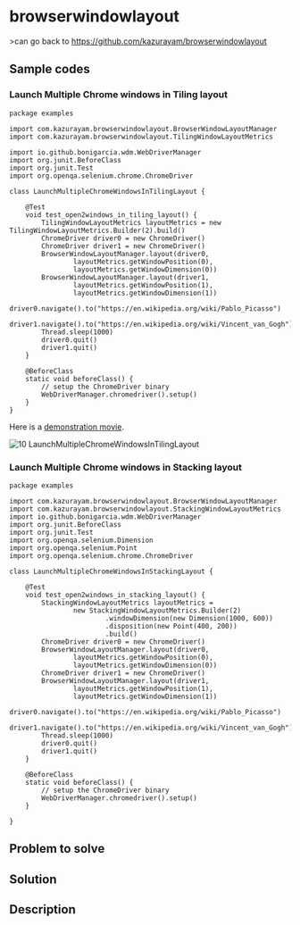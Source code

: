 # browserwindowlayout

&gt;can go back to <https://github.com/kazurayam/browserwindowlayout>

## Sample codes

### Launch Multiple Chrome windows in Tiling layout

    package examples

    import com.kazurayam.browserwindowlayout.BrowserWindowLayoutManager
    import com.kazurayam.browserwindowlayout.TilingWindowLayoutMetrics

    import io.github.bonigarcia.wdm.WebDriverManager
    import org.junit.BeforeClass
    import org.junit.Test
    import org.openqa.selenium.chrome.ChromeDriver

    class LaunchMultipleChromeWindowsInTilingLayout {

        @Test
        void test_open2windows_in_tiling_layout() {
            TilingWindowLayoutMetrics layoutMetrics = new TilingWindowLayoutMetrics.Builder(2).build()
            ChromeDriver driver0 = new ChromeDriver()
            ChromeDriver driver1 = new ChromeDriver()
            BrowserWindowLayoutManager.layout(driver0,
                    layoutMetrics.getWindowPosition(0),
                    layoutMetrics.getWindowDimension(0))
            BrowserWindowLayoutManager.layout(driver1,
                    layoutMetrics.getWindowPosition(1),
                    layoutMetrics.getWindowDimension(1))
            driver0.navigate().to("https://en.wikipedia.org/wiki/Pablo_Picasso")
            driver1.navigate().to("https://en.wikipedia.org/wiki/Vincent_van_Gogh")
            Thread.sleep(1000)
            driver0.quit()
            driver1.quit()
        }

        @BeforeClass
        static void beforeClass() {
            // setup the ChromeDriver binary
            WebDriverManager.chromedriver().setup()
        }
    }

Here is a [demonstration movie](https://drive.google.com/file/d/1sx57ywf4yVqNO4sCHZ8FWsBcHTz9jo9G/view?usp=sharing).

![10 LaunchMultipleChromeWindowsInTilingLayout](images/10_LaunchMultipleChromeWindowsInTilingLayout.png)

### Launch Multiple Chrome windows in Stacking layout

    package examples

    import com.kazurayam.browserwindowlayout.BrowserWindowLayoutManager
    import com.kazurayam.browserwindowlayout.StackingWindowLayoutMetrics
    import io.github.bonigarcia.wdm.WebDriverManager
    import org.junit.BeforeClass
    import org.junit.Test
    import org.openqa.selenium.Dimension
    import org.openqa.selenium.Point
    import org.openqa.selenium.chrome.ChromeDriver

    class LaunchMultipleChromeWindowsInStackingLayout {

        @Test
        void test_open2windows_in_stacking_layout() {
            StackingWindowLayoutMetrics layoutMetrics =
                    new StackingWindowLayoutMetrics.Builder(2)
                            .windowDimension(new Dimension(1000, 600))
                            .disposition(new Point(400, 200))
                            .build()
            ChromeDriver driver0 = new ChromeDriver()
            BrowserWindowLayoutManager.layout(driver0,
                    layoutMetrics.getWindowPosition(0),
                    layoutMetrics.getWindowDimension(0))
            ChromeDriver driver1 = new ChromeDriver()
            BrowserWindowLayoutManager.layout(driver1,
                    layoutMetrics.getWindowPosition(1),
                    layoutMetrics.getWindowDimension(1))
            driver0.navigate().to("https://en.wikipedia.org/wiki/Pablo_Picasso")
            driver1.navigate().to("https://en.wikipedia.org/wiki/Vincent_van_Gogh")
            Thread.sleep(1000)
            driver0.quit()
            driver1.quit()
        }

        @BeforeClass
        static void beforeClass() {
            // setup the ChromeDriver binary
            WebDriverManager.chromedriver().setup()
        }

    }

## Problem to solve

## Solution

## Description

